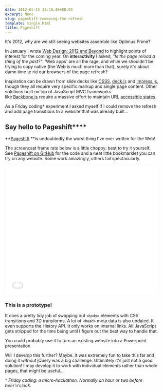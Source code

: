 ```yaml
---
date: 2012-05-15 22:10:48+00:00
excerpt: None
slug: pageshift-removing-the-refresh
template: single.html
title: Pageshift
---
```


It's 2012, why are we still seeing websites assemble like Optimus Prime?

In January I wrote [Web Design: 2012 and Beyond](https://dbushell.com/2011/12/15/web-design-2012-and-beyond/) to highlight points of interest for the coming year. On **interactivity** I asked, _"Is the page reload a thing of the past?"_. 'Web apps' are all the rage, and while we shouldn't be trying to copy native (the Web is much more than that), surely it's about damn time to rid our browsers of the page refresh?

Inspiration can be drawn from slide decks like [CSSS](http://leaverou.github.com/CSSS/#intro), [deck.js](http://imakewebthings.com/deck.js/) and [impress.js](http://bartaz.github.com/impress.js/), though they all require very specific markup and single page content. Other solutions built on top of JavaScript MVC frameworks like [Backbone.js](http://documentcloud.github.com/backbone/) require a massive effort to maintain URL [accessible states](http://tomdale.net/2012/05/ember-routing/).

As a Friday coding† experiment I asked myself if I could remove the refresh and add page transitions to a website that was already built...


## Say hello to Pageshift****


**[Pageshift](https://github.com/dbushell/Pageshift) **is undoubtedly the worst thing I've ever written for the Web!

The screencast frame rate below is a little choppy; best to try it yourself. See [Pageshift on GitHub](https://github.com/dbushell/Pageshift) for the code and a neat little bookmarklet you can try on any website. Some work amazingly, others fail spectacularly.


<p class="b-post__image"><span class="b-fitvid" style="padding-top:85%"><iframe src="//player.vimeo.com/video/42234715" frameborder="0" width="500" height="425"></iframe></span></p>



### This is a prototype!


It does a pretty tidy job of swapping out `<body>` elements with CSS transitions and 3D transforms. A lot of `<head>` meta data is also updated. It even supports the History API. It only works on internal links. All JavaScript gets stripped for the time being until I figure out the best way to handle that.

You could probably use it to turn an existing website into a Powerpoint presentation.

Will I develop this further? Maybe. It was extremely fun to take this far and doing it _without_ jQuery was a big challenge. Ultimately it's just not a good solution! I may develop it to work with individual elements rather than whole pages, that might be useful...

† _Friday coding: a micro-hackathon. Normally an hour or two before beer'o'clock._
